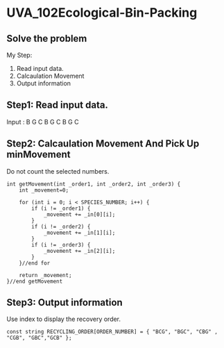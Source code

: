 # UVA_102Ecological-Bin-Packing

## Solve the problem

My Step:

1.	Read input data.
2.	Calcaulation Movement
3.	Output information

## Step1: Read input data.
Input : B G C B G C B G C

## Step2: Calcaulation Movement And Pick Up minMovement
Do not count the selected numbers.

	int getMovement(int _order1, int _order2, int _order3) {
		int _movement=0;

		for (int i = 0; i < SPECIES_NUMBER; i++) {
			if (i != _order1) {
				_movement += _in[0][i];
			}
			if (i != _order2) {
				_movement += _in[1][i];
			}
			if (i != _order3) {
				_movement += _in[2][i];
			}
		}//end for

		return _movement;
	}//end getMovement
	
## Step3: Output information
Use index to display the recovery order.

	const string RECYCLING_ORDER[ORDER_NUMBER] = { "BCG", "BGC", "CBG" , "CGB", "GBC","GCB" };
